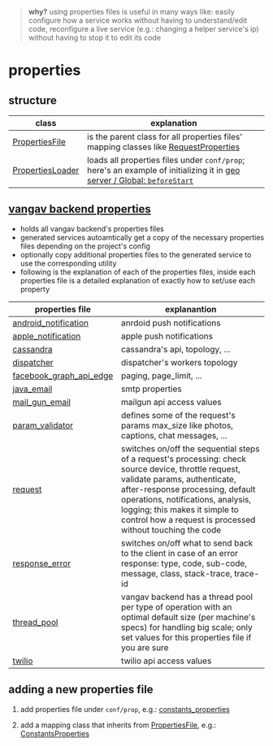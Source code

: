 
> **why?** using properties files is useful in many ways like: easily configure how a service works without having to understand/edit code, reconfigure a live service (e.g.: changing a helper service's ip) without having to stop it to edit its code

# properties

## structure

| class | explanation |
| ----- | ----------- |
| [PropertiesFile](https://github.com/vangav/vos_backend/blob/master/src/com/vangav/backend/properties/PropertiesFile.java) | is the parent class for all properties files' mapping classes like [RequestProperties](https://github.com/vangav/vos_backend/blob/master/src/com/vangav/backend/play_framework/request/RequestProperties.java) |
| [PropertiesLoader](https://github.com/vangav/vos_backend/blob/master/src/com/vangav/backend/properties/PropertiesLoader.java) | loads all properties files under `conf/prop`; here's an example of initializing it in [geo server / Global: `beforeStart`](https://github.com/vangav/vos_geo_server/blob/master/app/Global.java#L84) |

## [vangav backend properties](https://github.com/vangav/vos_backend/tree/master/prop)

+ holds all vangav backend's properties files
+ generated services autoamtically get a copy of the necessary properties files depending on the project's config
+ optionally copy additional properties files to the generated service to use the corresponding utility
+ following is the explanation of each of the properties files, inside each properties file is a detailed explanation of exactly how to set/use each property

| properties file | explanantion |
| --------------- | ------------ |
| [android_notification](https://github.com/vangav/vos_backend/blob/master/prop/android_notification_properties.prop) | anrdoid push notifications |
| [apple_notification](https://github.com/vangav/vos_backend/blob/master/prop/apple_notification_properties.prop) | apple push notifications |
| [cassandra](https://github.com/vangav/vos_backend/blob/master/prop/cassandra_properties.prop) | cassandra's api, topology, ... |
| [dispatcher](https://github.com/vangav/vos_backend/blob/master/prop/dispatcher_properties.prop) | dispatcher's workers topology |
| [facebook_graph_api_edge](https://github.com/vangav/vos_backend/blob/master/prop/facebook_graph_api_edge_properties.prop) | paging, page_limit, ... |
| [java_email](https://github.com/vangav/vos_backend/blob/master/prop/java_email_properties.prop) | smtp properties |
| [mail_gun_email](https://github.com/vangav/vos_backend/blob/master/prop/mail_gun_email_properties.prop) | mailgun api access values |
| [param_validator](https://github.com/vangav/vos_backend/blob/master/prop/param_validator_properties.prop) | defines some of the request's params max_size like photos, captions, chat messages, ... |
| [request](https://github.com/vangav/vos_backend/blob/master/prop/request_properties.prop) | switches on/off the sequential steps of a request's processing: check source device, throttle request, validate params, authenticate, after-response processing, default operations, notifications, analysis, logging; this makes it simple to control how a request is processed without touching the code |
| [response_error](https://github.com/vangav/vos_backend/blob/master/prop/response_error_properties.prop) | switches on/off what to send back to the client in case of an error response: type, code, sub-code, message, class, stack-trace, trace-id |
| [thread_pool](https://github.com/vangav/vos_backend/blob/master/prop/thread_pool_properties.prop) | vangav backend has a thread pool per type of operation with an optimal default size (per machine's specs) for handling big scale; only set values for this properties file if you are sure |
| [twilio](https://github.com/vangav/vos_backend/blob/master/prop/twilio_properties.prop) | twilio api access values |

## adding a new properties file

1. add properties file under `conf/prop`, e.g.: [constants_properties](https://github.com/vangav/vos_instagram/blob/master/conf/prop/constants_properties.prop)

2. add a mapping class that inherits from [PropertiesFile](https://github.com/vangav/vos_backend/blob/master/src/com/vangav/backend/properties/PropertiesFile.java), e.g.: [ConstantsProperties](https://github.com/vangav/vos_instagram/blob/master/app/com/vangav/vos_instagram/common/properties/ConstantsProperties.java)

